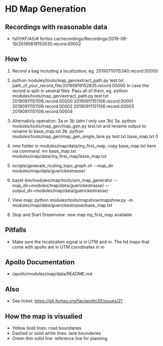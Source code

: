 # HD Map Generation

## Recordings with reasonable data
* fs01/KF/AS/# fortiss car/recordings/Recordings/2019-08-19/20190819152635.record.00002


## How to
1. Record a bag including a localization, eg. 20190710115340.record.00000
2. python modules/tools/map_gen/extract_path.py test.txt path_of_your_record_file/20190819152635.record.00000
   In case the record is split in several files: Pass all of them, eg. python modules/tools/map_gen/extract_path.py test.txt 20190911151106.record.00000 20190911151106.record.00001 20190911151106.record.00002 20190911151106.record.00003 20190911151106.record.00004
3. Alternativly operation: 3a or 3b (atm I only use 3b)
3a. python modules/tools/map_gen/map_gen.py test.txt and rename output to rename to base_map.txt
3b. python modules/tools/map_gen/map_gen_single_lane.py test.txt base_map.txt 0
4. new folder in modules/map/data/my_first_map, copy base_map.txt here via command: mv base_map.txt modules/map/data/my_first_map/base_map.txt
5. scripts/generate_routing_topo_graph.sh --map_dir modules/map/data/guerickestrasse/
6. bazel-bin/modules/map/tools/sim_map_generator --map_dir=modules/map/data/guerickestrasse/ --output_dir=modules/map/data/guerickestrasse/

7. View map: python modules/tools/mapshow/mapshow.py -m modules/map/data/guerickestrasse/base_map.txt
8.  Stop and Start Dreamview: new map my_first_map available

## Pitfalls
* Make sure the localization signal is in UTM and m: The hd maps that come with apollo are in UTM coordinates in m

## Apollo Documentation
* /apollo/modules/map/data/README.md

## Also
* See ticket: https://git.fortiss.org/fav/apollo35/issues/21

## How the map is visualied
* Yellow bold lines: road boundaries
* Dashed or solid white lines: lane boundaries
* Green thin solid line: reference line for planning
